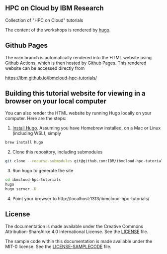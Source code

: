 ## HPC on Cloud by IBM Research

Collection of "HPC on Cloud" tutorials

The content of the workshops is rendered by [hugo](https://gohugo.io/).

## Github Pages

The `main` branch is automatically rendered into the HTML website using Github Actions, which is then hosted by Github Pages.
This rendered website can be accessed directly from

https://ibm.github.io/ibmcloud-hpc-tutorials/

## Building this tutorial website for viewing in a browser on your local computer

You can also render the HTML website by running Hugo locally on your computer. Here are the steps:

1. [Install Hugo](https://gohugo.io/getting-started/installing/). Assuming you have Homebrew installed, on a Mac or Linux (including WSL), simply
```bash
brew install hugo
```
2. Clone this repository, including submodules
```bash
git clone --recurse-submodules git@github.com:IBM/ibmcloud-hpc-tutorials.git
```
3. Run hugo to generate the site
```bash
cd ibmcloud-hpc-tutorials
hugo
hugo server -D
```
4. Point your browser to http://localhost:1313/ibmcloud-hpc-tutorials/

## License

The documentation is made available under the Creative Commons Attribution-ShareAlike 4.0 International License. See the [LICENSE](LICENSE) file.

The sample code within this documentation is made available under the MIT-0 license. See the [LICENSE-SAMPLECODE](LICENSE-SAMPLECODE) file.
